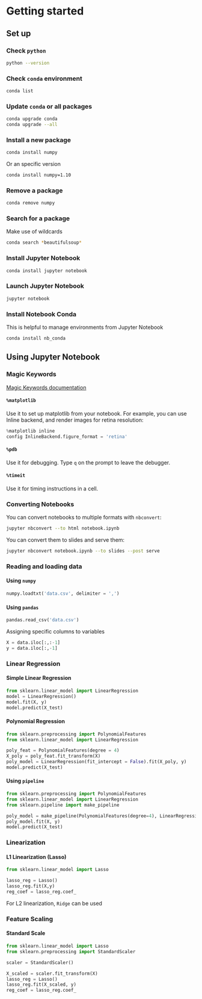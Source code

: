 # Getting started

## Set up

### Check `python`

```bash
python --version
```

### Check `conda` environment

```bash
conda list
```

### Update `conda` or all packages

```bash
conda upgrade conda
conda upgrade --all
```

### Install a new package

```bash
conda install numpy
```

Or an specific version

```bash
conda install numpy=1.10
```

### Remove a package

```bash
conda remove numpy
```

### Search for a package

Make use of wildcards

```bash
conda search *beautifulsoup*
```

### Install Jupyter Notebook

```bash
conda install jupyter notebook
```

### Launch Jupyter Notebook

```bash
jupyter notebook
```

### Install Notebook Conda

This is helpful to manage environments from Jupyter Notebook

```bash
conda install nb_conda
```

## Using Jupyter Notebook

### Magic Keywords

[Magic Keywords documentation](http://ipython.readthedocs.io/en/stable/interactive/magics.html)

#### `%matplotlib`

Use it to set up matplotlib from your notebook. For example, you can use Inline backend, and render images for retina resolution:

```python
%matplotlib inline
config InlineBackend.figure_format = 'retina'
```

#### `%pdb`

Use it for debugging. Type `q` on the prompt to leave the debugger.

#### `%timeit`

Use it for timing instructions in a cell.

### Converting Notebooks

You can convert notebooks to multiple formats with `nbconvert`:

```bash
jupyter nbconvert --to html notebook.ipynb
```

You can convert them to slides and serve them:

```bash
jupyter nbconvert notebook.ipynb --to slides --post serve
```

### Reading and loading data

#### Using `numpy`

```python
numpy.loadtxt('data.csv', delimiter = ',')
```

#### Using `pandas`

```python
pandas.read_csv('data.csv')
```

Assigning specific columns to variables

```python
X = data.iloc[:,:-1]
y = data.iloc[:,-1]
```

### Linear Regression

#### Simple Linear Regression

```python
from sklearn.linear_model import LinearRegression
model = LinearRegression()
model.fit(X, y)
model.predict(X_test)
```

#### Polynomial Regression

```python
from sklearn.preprocessing import PolynomialFeatures
from sklearn.linear_model import LinearRegression

poly_feat = PolynomialFeatures(degree = 4)
X_poly = poly_feat.fit_transform(X)
poly_model = LinearRegression(fit_intercept = False).fit(X_poly, y)
model.predict(X_test)
```

#### Using `pipeline`

```python
from sklearn.preprocessing import PolynomialFeatures
from sklearn.linear_model import LinearRegression
from sklearn.pipeline import make_pipeline

poly_model = make_pipeline(PolynomialFeatures(degree=4), LinearRegression())
poly_model.fit(X, y)
model.predict(X_test)
```

### Linearization

#### L1 Linearization (Lasso)

```python
from sklearn.linear_model import Lasso

lasso_reg = Lasso()
lasso_reg.fit(X,y)
reg_coef = lasso_reg.coef_
```

For L2 linearization, `Ridge` can be used

### Feature Scaling

#### Standard Scale

```python
from sklearn.linear_model import Lasso
from sklearn.preprocessing import StandardScaler

scaler = StandardScaler()

X_scaled = scaler.fit_transform(X)
lasso_reg = Lasso()
lasso_reg.fit(X_scaled, y)
reg_coef = lasso_reg.coef_
```